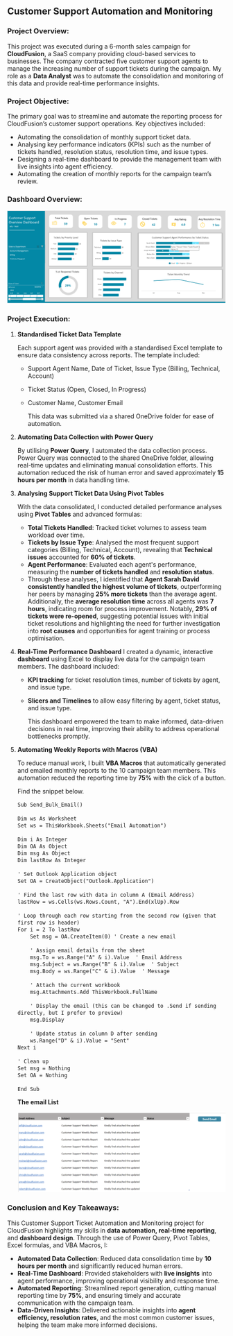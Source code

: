 ## Customer Support Automation and Monitoring

### Project Overview:
This project was executed during a 6-month sales campaign for **CloudFusion**, a SaaS company providing cloud-based services to businesses. The company contracted five customer support agents to manage the increasing number of support tickets during the campaign. My role as a **Data Analyst** was to automate the consolidation and monitoring of this data and provide real-time performance insights.

### Project Objective:
The primary goal was to streamline and automate the reporting process for CloudFusion’s customer support operations. Key objectives included:

- Automating the consolidation of monthly support ticket data.
- Analysing key performance indicators (KPIs) such as the number of tickets handled, resolution status, resolution time, and issue types.
- Designing a real-time dashboard to provide the management team with live insights into agent efficiency.
- Automating the creation of monthly reports for the campaign team’s review.


### Dashboard Overview: 

![Customer_Support_Automation](/projects/automation/Customer_Support_Automation.png)

### Project Execution:

1. **Standardised Ticket Data Template**

    Each support agent was provided with a standardised Excel template to ensure data consistency across reports. The template included:
    - Support Agent Name, Date of Ticket, Issue Type (Billing, Technical, Account)
    - Ticket Status (Open, Closed, In Progress)
    - Customer Name, Customer Email

        This data was submitted via a shared OneDrive folder for ease of automation.


2. **Automating Data Collection with Power Query**

    By utilising **Power Query**, I automated the data collection process. Power Query was connected to the shared OneDrive folder, allowing real-time updates and eliminating manual consolidation efforts. This automation reduced the risk of human error and saved approximately **15 hours per month** in data handling time.

3. **Analysing Support Ticket Data Using Pivot Tables**

    With the data consolidated, I conducted detailed performance analyses using **Pivot Tables** and advanced formulas:

    - **Total Tickets Handled**: Tracked ticket volumes to assess team workload over time.
    - **Tickets by Issue Type**: Analysed the most frequent support categories (Billing, Technical, Account), revealing that **Technical issues** accounted for **60% of tickets**.
    - **Agent Performance**: Evaluated each agent's performance, measuring the **number of tickets handled** and **resolution status**. 
    - Through these analyses, I identified that **Agent Sarah David consistently handled the highest volume of tickets**, outperforming her peers by managing **25% more tickets** than the average agent. Additionally, the **average resolution time** across all agents was **7 hours**, indicating room for process improvement. Notably, **29% of tickets were re-opened**, suggesting potential issues with initial ticket resolutions and highlighting the need for further investigation into **root causes** and opportunities for agent training or process optimisation.

4. **Real-Time Performance Dashboard**
    I created a dynamic, interactive **dashboard** using Excel to display live data for the campaign team members. The dashboard included:
    - **KPI tracking** for ticket resolution times, number of tickets by agent, and issue type.
    - **Slicers and Timelines** to allow easy filtering by agent, ticket status, and issue type.

        This dashboard empowered the team to make informed, data-driven decisions in real time, improving their ability to address operational bottlenecks promptly.

5. **Automating Weekly Reports with Macros (VBA)**

    To reduce manual work, I built **VBA Macros** that automatically generated and emailed monthly reports to the 10 campaign team members. This automation reduced the reporting time by **75%** with the click of a button.

    Find the snippet below.

    ```
    Sub Send_Bulk_Email()

    Dim ws As Worksheet
    Set ws = ThisWorkbook.Sheets("Email Automation")
    
    Dim i As Integer
    Dim OA As Object
    Dim msg As Object
    Dim lastRow As Integer
    
    ' Set Outlook Application object
    Set OA = CreateObject("Outlook.Application")
    
    ' Find the last row with data in column A (Email Address)
    lastRow = ws.Cells(ws.Rows.Count, "A").End(xlUp).Row
    
    ' Loop through each row starting from the second row (given that first row is header)
    For i = 2 To lastRow
        Set msg = OA.CreateItem(0) ' Create a new email
        
        ' Assign email details from the sheet
        msg.To = ws.Range("A" & i).Value  ' Email Address
        msg.Subject = ws.Range("B" & i).Value  ' Subject
        msg.Body = ws.Range("C" & i).Value  ' Message
        
        ' Attach the current workbook
        msg.Attachments.Add ThisWorkbook.FullName
        
        ' Display the email (this can be changed to .Send if sending directly, but I prefer to preview)
        msg.Display
        
        ' Update status in column D after sending
        ws.Range("D" & i).Value = "Sent"
    Next i
    
    ' Clean up
    Set msg = Nothing
    Set OA = Nothing

    End Sub
    ```

    **The email List**

    ![Customer_Support_Automation](/projects/automation/EmailList.png)

### Conclusion and Key Takeaways:

This Customer Support Ticket Automation and Monitoring project for CloudFusion highlights my skills in **data automation, real-time reporting**, and **dashboard design**. Through the use of Power Query, Pivot Tables, Excel formulas, and VBA Macros, I:

- **Automated Data Collection**: Reduced data consolidation time by **10 hours per month** and significantly reduced human errors.
- **Real-Time Dashboard**: Provided stakeholders with **live insights** into agent performance, improving operational visibility and response time.
- **Automated Reporting**: Streamlined report generation, cutting manual reporting time by **75%**, and ensuring timely and accurate communication with the campaign team.
- **Data-Driven Insights**: Delivered actionable insights into **agent efficiency, resolution rates**, and the most common customer issues, helping the team make more informed decisions.




